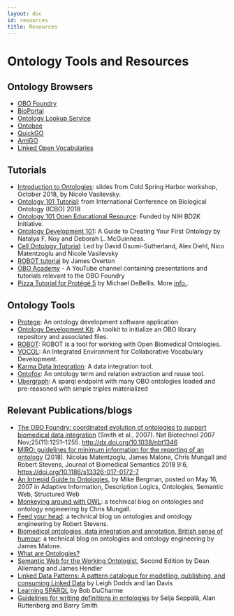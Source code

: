 ```yaml
---
layout: doc
id: resources
title: Resources
---
```


# Ontology Tools and Resources

## Ontology Browsers
- [OBO Foundry](http://www.obofoundry.org/)
- [BioPortal](http://bioportal.bioontology.org/)
- [Ontology Lookup Service](https://www.ebi.ac.uk/ols/index)
- [Ontobee](http://www.ontobee.org/)
- [QuickGO](https://www.ebi.ac.uk/QuickGO/)
- [AmiGO](http://amigo.geneontology.org/amigo)
- [Linked Open Vocabularies](https://lov.linkeddata.es/dataset/lov/)

## Tutorials
- [Introduction to Ontologies](https://github.com/prog4biol/pfb2018/blob/master/workshops/Ontologies/IntroToOntologies_CSH_2018-10-28g.pdf): slides from Cold Spring Harbor workshop, October 2018, by Nicole Vasilevsky.
- [Ontology 101 Tutorial](http://icbo2018.cgrb.oregonstate.edu/node/19): from International Conference on Biological Ontology (ICBO) 2018
- [Ontology 101 Open Educational Resource](https://github.com/OHSUBD2K/BDK14-Ontologies-101): Funded by NIH BD2K Initiative.
- [Ontology Development 101](http://www.ksl.stanford.edu/people/dlm/papers/ontology101/ontology101-noy-mcguinness.html): A Guide to Creating Your First Ontology by Natalya F. Noy and Deborah L. McGuinness.
- [Cell Ontology Tutorial](https://github.com/obophenotype/cell-ontology-training/blob/master/README.md): Led by David Osumi-Sutherland, Alex Diehl, Nico Matentzoglu and Nicole Vasilevsky
- [ROBOT tutorial](https://ontodev.github.io/robot-tutorial/#/title-slide) by James Overton
- [OBO Academy](https://www.youtube.com/channel/UCKAkmAIIfPZc5kjdait-MdQ) - A YouTube channel containing presentations and tutorials relevant to the OBO Foundry
- [Pizza Tutorial for Protégé 5](https://drive.google.com/file/d/1UqI19JiGnJwzKx_JQ7qRAz7bmCzyqZpj/view) by Michael DeBellis. More [info.](https://www.michaeldebellis.com/post/new-protege-pizza-tutorial).

## Ontology Tools

- [Protege](https://protege.stanford.edu/): An ontology development software application
- [Ontology Development Kit](https://github.com/INCATools/ontology-development-kit): A toolkit to initialize an OBO library repository and associated files.
- [ROBOT](http://robot.obolibrary.org/): ROBOT is a tool for working with Open Biomedical Ontologies.
- [VOCOL](https://vocol.iais.fraunhofer.de/): An Integrated Environment for Collaborative Vocabulary Development.
- [Karma Data Integration](http://usc-isi-i2.github.io/karma/): A data integration tool.
- [Ontofox](http://ontofox.hegroup.org/): An ontology term and relation extraction and reuse tool.
- [Ubergraph](https://github.com/NCATS-Tangerine/ubergraph): A sparql endpoint with many OBO ontologies loaded and pre-reasoned with simple triples materialized

## Relevant Publications/blogs
- [The OBO Foundry: coordinated evolution of ontologies to support biomedical data integration](https://www.ncbi.nlm.nih.gov/pmc/articles/PMC2814061/) (Smith et al., 2007). Nat Biotechnol 2007 Nov;25(11):1251–1255. http://dx.doi.org/10.1038/nbt1346
- [MIRO: guidelines for minimum information for the reporting of an ontology](https://jbiomedsem.biomedcentral.com/articles/10.1186/s13326-017-0172-7) (2018). Nicolas Matentzoglu, James Malone, Chris Mungall and Robert Stevens, Journal of Biomedical Semantics 2018 9:6, https://doi.org/10.1186/s13326-017-0172-7
- [An Intrepid Guide to Ontologies](http://www.mkbergman.com/date/2007/05/16/), by Mike Bergman, posted on May 16, 2007 in Adaptive Information, Description Logics, Ontologies, Semantic Web, Structured Web
- [Monkeying around with OWL](https://douroucouli.wordpress.com/): a technical blog on ontologies and ontology engineering by Chris Mungall.
- [Feed your head](https://robertdavidstevens.wordpress.com/): a technical blog on ontologies and ontology engineering by Robert Stevens.
- [Biomedical ontologies, data integration and annotation, British sense of humour](http://drjamesmalone.blogspot.com/): a technical blog on ontologies and ontology engineering by James Malone.
- [What are Ontologies?](https://www.ontotext.com/knowledgehub/fundamentals/what-are-ontologies/)
- [Semantic Web for the Working Ontologist](http://workingontologist.org/), Second Edition by Dean Allemang and James Hendler 
- [Linked Data Patterns: A pattern catalogue for modelling, publishing, and consuming Linked Data](http://patterns.dataincubator.org/book/) by Leigh Dodds and Ian Davis
- [Learning SPARQL](http://www.learningsparql.com/) by Bob DuCharme
- [Guidelines for writing definitions in ontologies](https://philpapers.org/archive/SEPGFW.pdf) by Selja Seppälä, Alan Ruttenberg and Barry Smith
